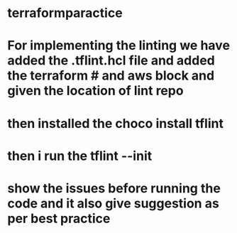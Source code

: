 # terraformparactice

 # For implementing the linting we have added the .tflint.hcl file and added the terraform # and aws block and given the location of lint repo

# then installed the choco install tflint 
# then i run the tflint --init 

# show the issues before running the code and it also give suggestion as per best practice


